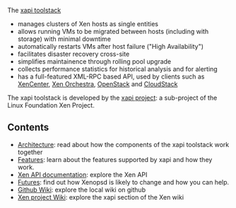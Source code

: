 The [xapi toolstack](http://www.xenproject.org/developers/teams/xapi.html)
- manages clusters of Xen hosts as single entities
- allows running VMs to be migrated between hosts (including with storage)
  with minimal downtime
- automatically restarts VMs after host failure ("High Availability")
- facilitates disaster recovery cross-site
- simplifies maintainence through rolling pool upgrade
- collects performance statistics for historical analysis and for alerting
- has a full-featured XML-RPC based API, used by clients such as
  [XenCenter](https://github.com/xenserver/xenadmin),
  [Xen Orchestra](https://xen-orchestra.com),
  [OpenStack](http://www.openstack.org)
  and [CloudStack](http://cloudstack.apache.org)

The xapi toolstack is developed by the
[xapi project](http://www.xenproject.org/developers/teams/xapi.html):
a sub-project of the Linux Foundation Xen Project.

Contents
--------

- [Architecture](doc/architecture/README.md): read about how the components of the
  xapi toolstack work together
- [Features](doc/features/README.md): learn about the features supported by xapi and
  how they work.
- [Xen API documentation](https://xapi-project.github.io/xen-api/): explore
  the Xen API
- [Futures](doc/futures/README.md): find out how Xenopsd is likely to change and
  how you can help.
- [Github Wiki](https://github.com/xapi-project/xapi-project/wiki): explore the
  local wiki on github
- [Xen project Wiki](http://wiki.xenproject.org/wiki/XAPI): explore the xapi
  section of the Xen wiki
